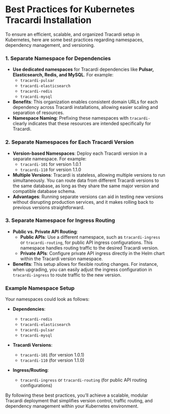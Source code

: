 # Best Practices for Kubernetes Tracardi Installation

To ensure an efficient, scalable, and organized Tracardi setup in Kubernetes, here are some best practices regarding
namespaces, dependency management, and versioning.

### 1. Separate Namespace for Dependencies

- **Use dedicated namespaces** for Tracardi dependencies like **Pulsar, Elasticsearch, Redis, and MySQL**. For example:
    - `tracardi-pulsar`
    - `tracardi-elasticsearch`
    - `tracardi-redis`
    - `tracardi-mysql`
- **Benefits**: This organization enables consistent domain URLs for each dependency across Tracardi installations,
  allowing easier scaling and separation of resources.
- **Namespace Naming**: Prefixing these namespaces with `tracardi-` clearly indicates that these resources are intended
  specifically for Tracardi.

### 2. Separate Namespaces for Each Tracardi Version

- **Version-based Namespaces**: Deploy each Tracardi version in a separate namespace. For example:
    - `tracardi-101` for version 1.0.1
    - `tracardi-110` for version 1.1.0
- **Multiple Versions**: Tracardi is stateless, allowing multiple versions to run simultaneously. You can route data
  from different Tracardi versions to the same database, as long as they share the same major version and compatible
  database schema.
- **Advantages**: Running separate versions can aid in testing new versions without disrupting production services, and
  it makes rolling back to previous versions straightforward.

### 3. Separate Namespace for Ingress Routing

- **Public vs. Private API Routing**:
    - **Public APIs**: Use a different namespace, such as `tracardi-ingress` or `tracardi-routing`, for public API
      ingress configurations. This namespace handles routing traffic to the desired Tracardi version.
    - **Private APIs**: Configure private API ingress directly in the Helm chart within the Tracardi version namespace.
- **Benefits**: This setup allows for flexible routing changes. For instance, when upgrading, you can easily adjust the
  ingress configuration in `tracardi-ingress` to route traffic to the new version.

### Example Namespace Setup

Your namespaces could look as follows:

- **Dependencies**:
    - `tracardi-redis`
    - `tracardi-elasticsearch`
    - `tracardi-pulsar`
    - `tracardi-mysql`

- **Tracardi Versions**:
    - `tracardi-101` (for version 1.0.1)
    - `tracardi-110` (for version 1.1.0)

- **Ingress/Routing**:
    - `tracardi-ingress` or `tracardi-routing` (for public API routing configurations)

By following these best practices, you’ll achieve a scalable, modular Tracardi deployment that simplifies version
control, traffic routing, and dependency management within your Kubernetes environment.